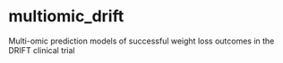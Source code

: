 # multiomic_drift
Multi-omic prediction models of successful weight loss outcomes in the DRIFT clinical trial 
